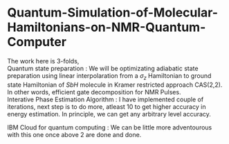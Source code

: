 # Quantum-Simulation-of-Molecular-Hamiltonians-on-NMR-Quantum-Computer
The work here is 3-folds, </br>
Quantum state preparation : We will be optimizating adiabatic state preparation using linear interpolaration from a $\sigma_z$ 
Hamiltonian to ground state Hamiltonian of $SbH$ molecule in Kramer restricted approach CAS(2,2). In other words, efficient gate 
decomposition for NMR Pulses. 
</br>
Interative Phase Estimation Algorithm : I have implemented couple of iterations, next step is to do more, atleast 10 to get higher 
accuracy in energy estimation. In principle, we can get any arbitrary level accuracy. </br> 

IBM Cloud for quantum computing : We can be little more adventourous with this one once above 2 are done and done. 
